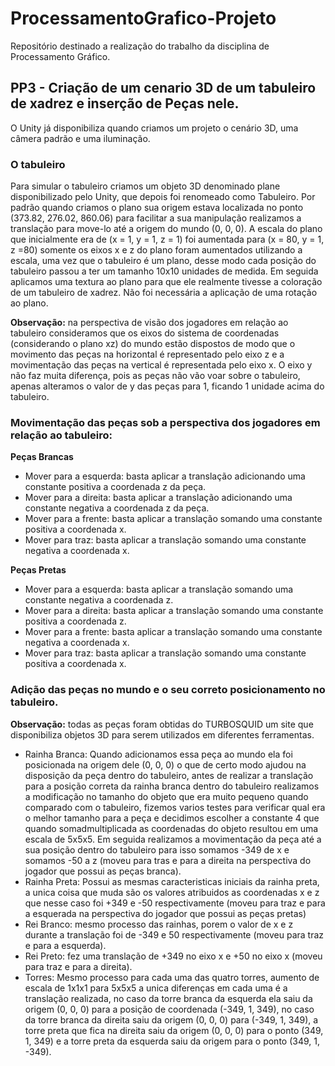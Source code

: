 # ProcessamentoGrafico-Projeto
Repositório destinado a realização do trabalho da disciplina de Processamento Gráfico.

## PP3 - Criação de um cenario 3D de um tabuleiro de xadrez e inserção de Peças nele.

O Unity já disponibiliza quando criamos um projeto o cenário 3D, uma câmera padrão e uma iluminação.

### O tabuleiro
Para simular o tabuleiro criamos um objeto 3D denominado plane disponibilizado pelo Unity, que depois foi renomeado como Tabuleiro. Por padrão quando criamos o plano sua origem estava localizada no ponto (373.82, 276.02, 860.06) para facilitar a sua manipulação realizamos a translação para move-lo até a origem do mundo (0, 0, 0). A escala do plano que inicialmente era de (x = 1, y = 1, z = 1) foi aumentada para (x = 80, y = 1, z =80) somente os eixos x e z do plano foram aumentados utilizando a escala, uma vez que o tabuleiro é um plano, desse modo cada posição do tabuleiro passou a ter um tamanho 10x10 unidades de medida. Em seguida aplicamos uma textura ao plano para que ele realmente tivesse a coloração de um tabuleiro de xadrez. Não foi necessária a aplicação de uma rotação ao plano.

**Observação:** na perspectiva de visão dos jogadores em relação ao tabuleiro consideramos que  os eixos do sistema de coordenadas (considerando o plano xz) do mundo estão dispostos de modo que o movimento das peças na horizontal é representado pelo eixo z e a movimentação das peças na vertical é representada pelo eixo x. O eixo y não faz muita diferença, pois as peças não vão voar sobre o tabuleiro, apenas alteramos o valor de y das peças para 1, ficando 1 unidade acima do tabuleiro.

### Movimentação das peças sob a perspectiva dos jogadores em relação ao tabuleiro:

**Peças Brancas**
- Mover para a esquerda: basta aplicar a translação adicionando uma constante positiva a coordenada z da peça.
- Mover para a direita: basta aplicar a translação adicionando uma constante negativa a coordenada z da peça.
- Mover para a frente: basta aplicar a translação somando uma constante positiva a coordenada x.
- Mover para traz: basta aplicar a translação somando uma constante negativa a coordenada x.

**Peças Pretas**
- Mover para a esquerda: basta aplicar a translação somando uma constante negativa a coordenada z.
- Mover para a direita: basta aplicar a translação somando uma constante positiva a coordenada z. 
- Mover para a frente: basta aplicar a translação somando uma constante negativa a coordenada x.
- Mover para traz: basta aplicar a translação somando uma constante positiva a coordenada x.  

### Adição das peças no mundo e o seu correto posicionamento no tabuleiro.
**Observação:** todas as peças foram obtidas do TURBOSQUID um site que disponibiliza objetos 3D para serem utilizados em diferentes ferramentas.

- Rainha Branca: Quando adicionamos essa peça ao mundo ela foi posicionada na origem dele (0, 0, 0) o que de certo modo ajudou na disposição da peça dentro do tabuleiro, antes de realizar a translação para a posição correta da rainha branca dentro do tabuleiro realizamos a modificação no tamanho do objeto que era muito pequeno quando comparado com o tabuleiro, fizemos varios testes para verificar qual era o melhor tamanho para a peça e decidimos escolher a constante 4 que quando somadmultiplicada as coordenadas do objeto resultou em uma escala de 5x5x5. Em seguida realizamos a movimentação da peça até a sua posição dentro do tabuleiro para isso somamos -349 de x e somamos -50 a z (moveu para tras e para a direita na perspectiva do jogador que possui as peças branca). 
- Rainha Preta: Possui as mesmas caracteristicas iniciais da rainha preta, a unica coisa que muda são os valores atribuidos as coordenadas x e z que nesse caso foi +349 e -50 respectivamente (moveu para traz e para a esquerada na perspectiva do jogador que possui as peças pretas) 
- Rei Branco: mesmo processo das rainhas, porem o valor de x e z durante a translação foi de -349 e 50 respectivamente (moveu para traz e para a esquerda).
- Rei Preto: fez uma translação de +349 no eixo x e +50 no eixo x (moveu para traz e para a direita).
- Torres: Mesmo processo para cada uma das quatro torres, aumento de escala de 1x1x1 para 5x5x5 a unica diferenças em cada uma é a translação realizada, no caso da torre branca da esquerda ela saiu da origem (0, 0, 0) para a posição de coordenada (-349, 1, 349), no caso da torre branca da direita saiu da origem (0, 0, 0) para (-349, 1, 349), a torre preta que fica na direita saiu da origem (0, 0, 0) para o ponto (349, 1, 349) e a torre preta da esquerda saiu da origem para o ponto (349, 1, -349).


